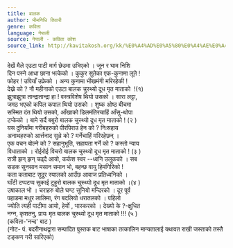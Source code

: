 ```yaml
---
title: बालक
author: भीमनिधि तिवारी
genre: कविता
language: नेपाली
source: नेपाली - कविता कोश
source_link: http://kavitakosh.org/kk/%E0%A4%AD%E0%A5%80%E0%A4%AE%E0%A4%A8%E0%A4%BF%E0%A4%A7%E0%A4%BF_%E0%A4%A4%E0%A4%BF%E0%A4%B5%E0%A4%BE%E0%A4%B0%E0%A5%80
---
```


देखें मैले एउटा पाटी मार्ग छेउमा उभिएको । जून र घाम निशि  
दिन पस्ने आधा छाना भत्केको । कुकुर सुतेका एक-कुनामा लूते !  
फोहर ! उपियाँ उफ्रेको । अन्य कुनामा भीखमंगी मरिरहेकी !  
देख्ने को ? नौ महीनाको एउटा बालक चुस्थ्यो दूध मृत माताको  !(१)  
झुत्राझुत्रा तान्द्रातान्द्रा हा ! वस्त्रविशेष थियो उसको । सारा लट्टा,  
जमठ भएको कपिल कपाल थियो उसको । शुष्क ओष्ठ बीचमा  
सस्मित दंत थियो उसको, आँखाको डिलमंतिरचाहिं आँसु-थोपा  
टप्केको । बामे सर्दै बबुरो बालक चुस्थ्यो दूध मृत माताको ! (२ )  
यस दुनियाँमा गरीबहरुको पीरपिराउ हेन को ? निःसहाय  
अनाथहरुको आर्त्तनाद सुन्ने को ? मर्नेचाहिं मरिरहेछन् ।  
एक वचन बोल्ने को ? सहानुभूति, सहायता गर्ने को ? कस्तो न्याय  
विधाताको । रोईरोई विचरो बालक चुस्थ्यो दूध मृत माताको ! (३ )  
रात्री झन् झन् चढ्दै आयो, कर्कश स्वर --ध्वनि उलूकको । सब  
सडक सुनसान मसान समान भो, बहन्छ वायु हिमगिरिको !  
कता कताबाट सुदूर स्यालको आउँछ आवाज प्रतिध्वनिको ।  
घाँटी टप्पटप्प सुकाई टुहुरो बालक चुस्थ्यो दूध मृत माताको ।(४ )  
उषाकाल भो । चराहरु बोले घण्ट सुनियो मन्दिरको । दूर पूर्व  
पहाडमा मधुर लालिमा, रंग बदलियो धरातलको । पहिलो  
ज्योति त्यही पाटीमा आयो, हेर्यो , भास्करको । देख्यो के ?-क्षुधित  
नग्न, कृशतनु, प्रायः मृत बालक चुस्थ्यो दूध मृत माताको !!! (५ )  
(कविता-'नन्द' बाट )  
(नोट- पं. बदरीनाथद्वारा सम्पादित पुस्तक बाट भाषाका तत्कालिन मान्यतालाई यथावत राखी जस्ताको तस्तै टङ्कण गरी सारिएको)

